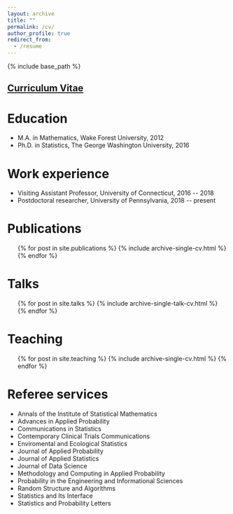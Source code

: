 ```yaml
---
layout: archive
title: ""
permalink: /cv/
author_profile: true
redirect_from:
  - /resume
---
```


{% include base_path %}

[Curriculum Vitae](https://panpanzhang99299.github.io/pzhang/files/)
------

Education
======
* M.A. in Mathematics, Wake Forest University, 2012
* Ph.D. in Statistics, The George Washington University, 2016

Work experience
======
* Visiting Assistant Professor, University of Connecticut, 2016 -- 2018
* Postdoctoral researcher, University of Pennsylvania, 2018 -- present

Publications
======
  <ul>{% for post in site.publications %}
    {% include archive-single-cv.html %}
  {% endfor %}</ul>
  
Talks
======
  <ul>{% for post in site.talks %}
    {% include archive-single-talk-cv.html %}
  {% endfor %}</ul>
  
Teaching
======
  <ul>{% for post in site.teaching %}
    {% include archive-single-cv.html %}
  {% endfor %}</ul>
  
Referee services
======
* Annals of the Institute of Statistical Mathematics
* Advances in Applied Probability
* Communications in Statistics
* Contemporary Clinical Trials Communications
* Enviromental and Ecological Statistics
* Journal of Applied Probability
* Journal of Applied Statistics
* Journal of Data Science
* Methodology and Computing in Applied Probability
* Probability in the Engineering and Informational Sciences
* Random Structure and Algorithms
* Statistics and Its Interface
* Statistics and Probability Letters
